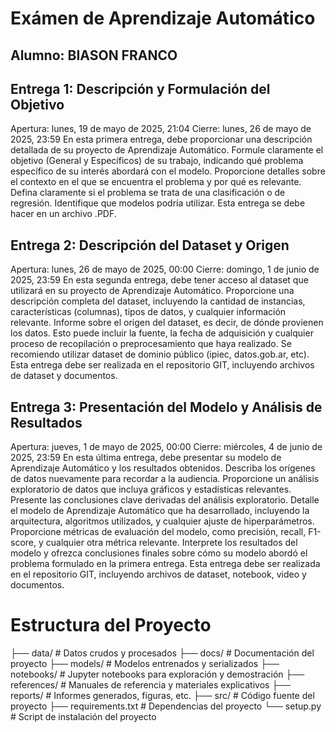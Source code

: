 # Exámen de Aprendizaje Automático

## Alumno: BIASON FRANCO

## Entrega 1: Descripción y Formulación del Objetivo
Apertura: lunes, 19 de mayo de 2025, 21:04
Cierre: lunes, 26 de mayo de 2025, 23:59
En esta primera entrega, debe proporcionar una descripción detallada de su proyecto de Aprendizaje Automático.
Formule claramente el objetivo (General y Específicos) de su trabajo, indicando qué problema específico de su interés abordará con el modelo.
Proporcione detalles sobre el contexto en el que se encuentra el problema y por qué es relevante.
Defina claramente si el problema se trata de una clasificación o de regresión.
Identifique que modelos podría utilizar.
Esta entrega se debe hacer en un archivo .PDF.

## Entrega 2: Descripción del Dataset y Origen
Apertura: lunes, 26 de mayo de 2025, 00:00
Cierre: domingo, 1 de junio de 2025, 23:59
En esta segunda entrega, debe tener acceso al dataset que utilizará en su proyecto de Aprendizaje Automático.
Proporcione una descripción completa del dataset, incluyendo la cantidad de instancias, características (columnas), tipos de datos, y cualquier información relevante.
Informe sobre el origen del dataset, es decir, de dónde provienen los datos. Esto puede incluir la fuente, la fecha de adquisición y cualquier proceso de recopilación o preprocesamiento que haya realizado.
Se recomiendo utilizar dataset de dominio público (ipiec, datos.gob.ar, etc).
Esta entrega debe ser realizada en el repositorio GIT, incluyendo archivos de dataset y documentos.

## Entrega 3: Presentación del Modelo y Análisis de Resultados
Apertura: jueves, 1 de mayo de 2025, 00:00
Cierre: miércoles, 4 de junio de 2025, 23:59
En esta última entrega, debe presentar su modelo de Aprendizaje Automático y los resultados obtenidos.
Describa los orígenes de datos nuevamente para recordar a la audiencia.
Proporcione un análisis exploratorio de datos que incluya gráficos y estadísticas relevantes.
Presente las conclusiones clave derivadas del análisis exploratorio.
Detalle el modelo de Aprendizaje Automático que ha desarrollado, incluyendo la arquitectura, algoritmos utilizados, y cualquier ajuste de hiperparámetros.
Proporcione métricas de evaluación del modelo, como precisión, recall, F1-score, y cualquier otra métrica relevante.
Interprete los resultados del modelo y ofrezca conclusiones finales sobre cómo su modelo abordó el problema formulado en la primera entrega.
Esta entrega debe ser realizada en el repositorio GIT, incluyendo archivos de dataset, notebook, video y documentos.

# Estructura del Proyecto

├── data/               # Datos crudos y procesados
├── docs/               # Documentación del proyecto
├── models/             # Modelos entrenados y serializados
├── notebooks/          # Jupyter notebooks para exploración y demostración
├── references/         # Manuales de referencia y materiales explicativos
├── reports/            # Informes generados, figuras, etc.
├── src/                # Código fuente del proyecto
├── requirements.txt    # Dependencias del proyecto
└── setup.py           # Script de instalación del proyecto

